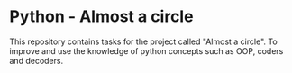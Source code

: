 # Python - Almost a circle
This repository contains tasks for the project called "Almost a circle". To improve and use the knowledge of python concepts such as OOP, coders and decoders.
